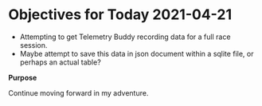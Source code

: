 # Objectives for Today 2021-04-21

- Attempting to get Telemetry Buddy recording data for a full race session.
- Maybe attempt to save this data in json document within a sqlite file, or perhaps an actual table?

**Purpose**

Continue moving forward in my adventure.
